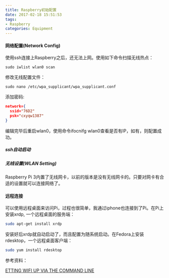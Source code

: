 ```yaml
---
title: Raspberry初始配置
date: 2017-02-18 15:51:53
tags:
- Raspberry
categories: Equipment
---
```


#### 网络配置(Network Config)

使用ssh连接上Raspberry之后，还无法上网。使用如下命令扫描无线热点：

<!-- more -->

````shell
sudo iwlist wlan0 scan
````

修改无线配置文件：

```
sudo nano /etc/wpa_supplicant/wpa_supplicant.conf
```

添加密码:

```json
network={    
  ssid="76D2"    
  psk="cxyqw1387"
}
```


编辑完毕后重启wlan0，使用命令ifocnifg wlan0查看是否有IP，如有，则配置成功。

##### ssh自动启动



##### 无线设置(WLAN Setting)

Raspberry Pi 3内置了无线网卡，以前的版本是没有无线网卡的。只要对网卡有合适的设置就可以连接网络了。



#### 远程连接

可以使用远程桌面来访问Pi，过程也很简单，我通过iphone也连接到了Pi。在Pi上安装xrdp, 一个远程桌面的服务端：

```Bash
sudo apt-get install xrdp
```

安装好后xrdp就自动启动了，而且配置为随系统启动。在Fedora上安装rdesktop，一个远程桌面客户端：

```Bash
sudo yum install rdesktop 
```




参考资料：

[ETTING WIFI UP VIA THE COMMAND LINE](https://www.raspberrypi.org/documentation/configuration/wireless/wireless-cli.md)



